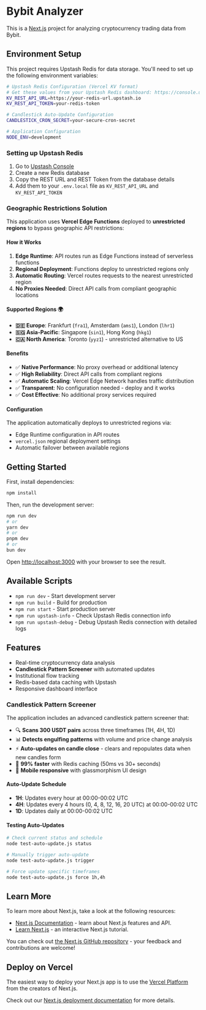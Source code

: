 # Bybit Analyzer

This is a [Next.js](https://nextjs.org) project for analyzing cryptocurrency trading data from Bybit.

## Environment Setup

This project requires Upstash Redis for data storage. You'll need to set up the following environment variables:

```bash
# Upstash Redis Configuration (Vercel KV format)
# Get these values from your Upstash Redis dashboard: https://console.upstash.com/redis
KV_REST_API_URL=https://your-redis-url.upstash.io
KV_REST_API_TOKEN=your-redis-token

# Candlestick Auto-Update Configuration
CANDLESTICK_CRON_SECRET=your-secure-cron-secret

# Application Configuration
NODE_ENV=development
```

### Setting up Upstash Redis

1. Go to [Upstash Console](https://console.upstash.com/redis)
2. Create a new Redis database
3. Copy the REST URL and REST Token from the database details
4. Add them to your `.env.local` file as `KV_REST_API_URL` and `KV_REST_API_TOKEN`

### Geographic Restrictions Solution

This application uses **Vercel Edge Functions** deployed to **unrestricted regions** to bypass geographic API restrictions:

#### **How it Works**
1. **Edge Runtime**: API routes run as Edge Functions instead of serverless functions
2. **Regional Deployment**: Functions deploy to unrestricted regions only
3. **Automatic Routing**: Vercel routes requests to the nearest unrestricted region
4. **No Proxies Needed**: Direct API calls from compliant geographic locations

#### **Supported Regions** 🌍
- **🇩🇪 Europe**: Frankfurt (`fra1`), Amsterdam (`ams1`), London (`lhr1`)
- **🇸🇬 Asia-Pacific**: Singapore (`sin1`), Hong Kong (`hkg1`)
- **🇨🇦 North America**: Toronto (`yyz1`) - unrestricted alternative to US

#### **Benefits**
- ✅ **Native Performance**: No proxy overhead or additional latency
- ✅ **High Reliability**: Direct API calls from compliant regions
- ✅ **Automatic Scaling**: Vercel Edge Network handles traffic distribution
- ✅ **Transparent**: No configuration needed - deploy and it works
- ✅ **Cost Effective**: No additional proxy services required

#### **Configuration**
The application automatically deploys to unrestricted regions via:
- Edge Runtime configuration in API routes
- `vercel.json` regional deployment settings
- Automatic failover between available regions

## Getting Started

First, install dependencies:

```bash
npm install
```

Then, run the development server:

```bash
npm run dev
# or
yarn dev
# or
pnpm dev
# or
bun dev
```

Open [http://localhost:3000](http://localhost:3000) with your browser to see the result.

## Available Scripts

- `npm run dev` - Start development server
- `npm run build` - Build for production
- `npm run start` - Start production server
- `npm run upstash-info` - Check Upstash Redis connection info
- `npm run upstash-debug` - Debug Upstash Redis connection with detailed logs

## Features

- Real-time cryptocurrency data analysis
- **Candlestick Pattern Screener** with automated updates
- Institutional flow tracking
- Redis-based data caching with Upstash
- Responsive dashboard interface

### Candlestick Pattern Screener

The application includes an advanced candlestick pattern screener that:

- 🔍 **Scans 300 USDT pairs** across three timeframes (1H, 4H, 1D)
- 📊 **Detects engulfing patterns** with volume and price change analysis
- ⚡ **Auto-updates on candle close** - clears and repopulates data when new candles form
- 🚀 **99% faster** with Redis caching (50ms vs 30+ seconds)
- 📱 **Mobile responsive** with glassmorphism UI design

#### Auto-Update Schedule
- **1H**: Updates every hour at 00:00-00:02 UTC
- **4H**: Updates every 4 hours (0, 4, 8, 12, 16, 20 UTC) at 00:00-00:02 UTC  
- **1D**: Updates daily at 00:00-00:02 UTC

#### Testing Auto-Updates
```bash
# Check current status and schedule
node test-auto-update.js status

# Manually trigger auto-update
node test-auto-update.js trigger

# Force update specific timeframes
node test-auto-update.js force 1h,4h
```

## Learn More

To learn more about Next.js, take a look at the following resources:

- [Next.js Documentation](https://nextjs.org/docs) - learn about Next.js features and API.
- [Learn Next.js](https://nextjs.org/learn) - an interactive Next.js tutorial.

You can check out [the Next.js GitHub repository](https://github.com/vercel/next.js) - your feedback and contributions are welcome!

## Deploy on Vercel

The easiest way to deploy your Next.js app is to use the [Vercel Platform](https://vercel.com/new?utm_medium=default-template&filter=next.js&utm_source=create-next-app&utm_campaign=create-next-app-readme) from the creators of Next.js.

Check out our [Next.js deployment documentation](https://nextjs.org/docs/app/building-your-application/deploying) for more details.
